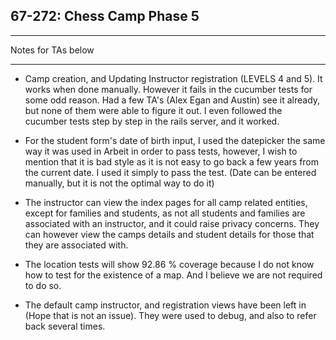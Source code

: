 ## 67-272: Chess Camp Phase 5  ##


-------------------------------------------------------------------

Notes for TAs below

-------------------------------------------------------------------
- Camp creation, and Updating Instructor registration (LEVELS 4 and 5). It works when done manually. However it fails in the cucumber tests for some odd reason. Had a few TA's (Alex Egan and Austin) see it already, but none of them were able to figure it out. I even followed the cucumber tests step by step in the rails server, and it worked.

- For the student form's date of birth input, I used the datepicker the same way it was used in Arbeit in order to pass tests, however, I wish to mention that it is bad style as it is not easy to go back a few years from the current date. I used it simply to pass the test. (Date can be entered manually, but it is not the optimal way to do it)

- The instructor can view the index pages for all camp related entities, except for families and students, as not all students and families are associated with an instructor, and it could raise privacy concerns. They can however view the camps details and student details for those that they are associated with.

- The location tests will show 92.86 % coverage because I do not know how to test for the existence of a map. And I believe we are not required to do so.

- The default camp instructor, and registration views have been left in (Hope that is not an issue). They were used to debug, and also to refer back several times. 